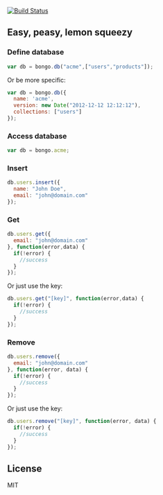 [![Build Status](https://secure.travis-ci.org/aaronshaf/bongo.png)](http://travis-ci.org/aaronshaf/bongo)

## Easy, peasy, lemon squeezy

### Define database

```javascript
var db = bongo.db("acme",["users","products"]);
```

Or be more specific:

```javascript
var db = bongo.db({
  name: 'acme',
  version: new Date("2012-12-12 12:12:12"),
  collections: ["users"]
});
```

### Access database

```javascript
var db = bongo.acme;
```

### Insert

```javascript
db.users.insert({
  name: "John Doe",
  email: "john@domain.com"
});
```

### Get

```javascript
db.users.get({
  email: "john@domain.com"
}, function(error,data) {
  if(!error) {
    //success
  }
});
```

Or just use the key:


```javascript
db.users.get("[key]", function(error,data) {
  if(!error) {
    //success
  }
});
```

### Remove

```javascript
db.users.remove({
  email: "john@domain.com"
}, function(error, data) {
  if(!error) {
    //success
  }
});
```

Or just use the key:


```javascript
db.users.remove("[key]", function(error, data) {
  if(!error) {
    //success
  }
});
```

## License

MIT
